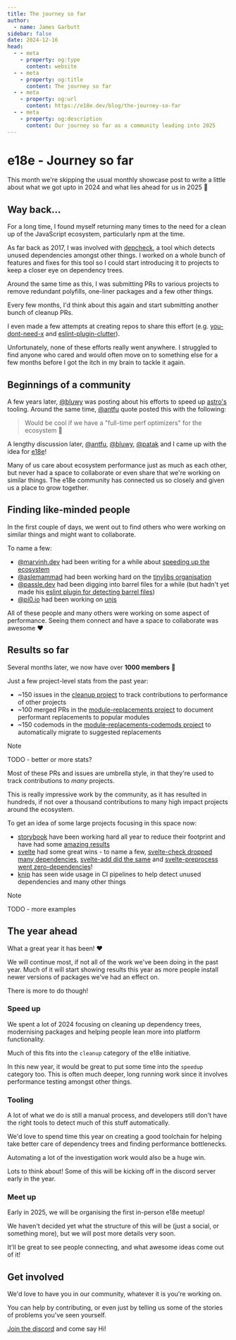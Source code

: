 ```yaml
---
title: The journey so far
author:
  - name: James Garbutt
sidebar: false
date: 2024-12-16
head:
  - - meta
    - property: og:type
      content: website
  - - meta
    - property: og:title
      content: The journey so far
  - - meta
    - property: og:url
      content: https://e18e.dev/blog/the-journey-so-far
  - - meta
    - property: og:description
      content: Our journey so far as a community leading into 2025
---
```


# e18e - Journey so far

This month we're skipping the usual monthly showcase post to write a little about what we got upto in 2024 and what lies ahead for us in 2025 :rocket:

## Way back...

For a long time, I found myself returning many times to the need for a clean up of the JavaScript ecosystem, particularly npm at the time.

As far back as 2017, I was involved with [depcheck](https://github.com/depcheck/depcheck), a tool which detects unused dependencies amongst other things. I worked on a whole bunch of features and fixes for this tool so I could start introducing it to projects to keep a closer eye on dependency trees.

Around the same time as this, I was submitting PRs to various projects to remove redundant polyfills, one-liner packages and a few other things.

Every few months, I'd think about this again and start submitting another bunch of cleanup PRs.

I even made a few attempts at creating repos to share this effort (e.g. [you-dont-need-x](https://github.com/43081j/you-dont-need-x) and [eslint-plugin-clutter](https://github.com/43081j/eslint-plugin-clutter)).

Unfortunately, none of these efforts really went anywhere. I struggled to find anyone who cared and would often move on to something else for a few months before I got the itch in my brain to tackle it again.

## Beginnings of a community

A few years later, [@bluwy](https://bsky.app/profile/bluwy.me) was posting about his efforts to speed up [astro's](https://github.com/withastro/astro) tooling. Around the same time, [@antfu](https://bsky.app/profile/antfu.me) quote posted this with the following:

> Would be cool if we have a "full-time perf optimizers" for the ecosystem :eyes:

A lengthy discussion later, [@antfu](https://bsky.app/profile/antfu.me), [@bluwy](https://bsky.app/profile/bluwy.me), [@patak](https://bsky.app/profile/patak.dev) and I came up with the idea for [e18e](https://e18e.dev/)!

Many of us care about ecosystem performance just as much as each other, but never had a space to collaborate or even share that we're working on similar things. The e18e community has connected us so closely and given us a place to grow together.

## Finding like-minded people

In the first couple of days, we went out to find others who were working on similar things and might want to collaborate.

To name a few:

- [@marvinh.dev](https://bsky.app/profile/marvinh.dev) had been writing for a while about [speeding up the ecosystem](https://marvinh.dev/blog/speeding-up-javascript-ecosystem/)
- [@aslemammad](https://bsky.app/profile/aslemammad.bsky.social) had been working hard on the [tinylibs organisation](https://github.com/tinylibs/)
- [@passle.dev](https://bsky.app/profile/passle.dev) had been digging into barrel files for a while (but hadn't yet made his [eslint plugin for detecting barrel files](https://github.com/thepassle/eslint-plugin-barrel-files))
- [@pi0.io](https://bsky.app/profile/pi0.io) had been working on [unjs](https://github.com/unjs)

All of these people and many others were working on some aspect of performance. Seeing them connect and have a space to collaborate was awesome :heart:

## Results so far

Several months later, we now have over **1000 members** :tada:

Just a few project-level stats from the past year:

- ~150 issues in the [cleanup project](https://github.com/es-tooling/ecosystem-cleanup/) to track contributions to performance of other projects
- ~100 merged PRs in the [module-replacements project](https://github.com/es-tooling/module-replacements) to document performant replacements to popular modules
- ~150 codemods in the [module-replacements-codemods project](https://github.com/es-tooling/module-replacements-codemods) to automatically migrate to suggested replacements

> [!NOTE]
> TODO - better or more stats?

Most of these PRs and issues are umbrella style, in that they're used to track contributions to _many_ projects.

This is really impressive work by the community, as it has resulted in hundreds, if not over a thousand contributions to many high impact projects around the ecosystem.

To get an idea of some large projects focusing in this space now:

- [storybook](https://github.com/storybookjs/storybook/) have been working hard all year to reduce their footprint and have had some [amazing results](https://bsky.app/profile/shilman.net/post/3l7ik3onbbs2b)
- [svelte](https://github.com/sveltejs/svelte) had some great wins - to name a few, [svelte-check dropped many dependencies](https://x.com/BenjaminMcCann/status/1839349949605236753), [svelte-add did the same](https://x.com/BenjaminMcCann/status/1821685785554501786) and [svelte-preprocess went zero-dependencies](https://x.com/BenjaminMcCann/status/1810698991820321028)!
- [knip](https://github.com/webpro-nl/knip) has seen wide usage in CI pipelines to help detect unused dependencies and many other things

> [!NOTE]
> TODO - more examples

## The year ahead

What a great year it has been! :heart:

We will continue most, if not all of the work we've been doing in the past year. Much of it will start showing results this year as more people install newer versions of packages we've had an effect on.

There is more to do though!

### Speed up

We spent a lot of 2024 focusing on cleaning up dependency trees, modernising packages and helping people lean more into platform functionality.

Much of this fits into the `cleanup` category of the e18e initiative.

In this new year, it would be great to put some time into the `speedup` category too. This is often much deeper, long running work since it involves performance testing amongst other things.

### Tooling

A lot of what we do is still a manual process, and developers still don't have the right tools to detect much of this stuff automatically.

We'd love to spend time this year on creating a good toolchain for helping take better care of dependency trees and finding performance bottlenecks.

Automating a lot of the investigation work would also be a huge win.

Lots to think about! Some of this will be kicking off in the discord server early in the year.

### Meet up

Early in 2025, we will be organising the first in-person e18e meetup!

We haven't decided yet what the structure of this will be (just a social, or something more), but we will post more details very soon.

It'll be great to see people connecting, and what awesome ideas come out of it!

## Get involved

We'd love to have you in our community, whatever it is you're working on.

You can help by contributing, or even just by telling us some of the stories of problems you've seen yourself.

[Join the discord](https://chat.e18e.dev) and come say Hi!

